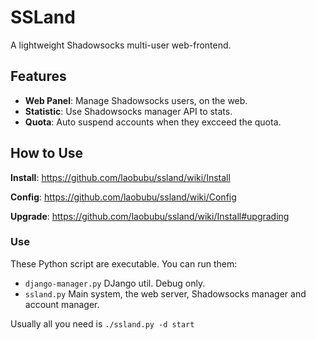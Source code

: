 # SSLand

A lightweight Shadowsocks multi-user web-frontend.

## Features

 - **Web Panel**: Manage Shadowsocks users, on the web.
 - **Statistic**: Use Shadowsocks manager API to stats.
 - **Quota**: Auto suspend accounts when they excceed the quota.

## How to Use

**Install**: <https://github.com/laobubu/ssland/wiki/Install>

**Config**: <https://github.com/laobubu/ssland/wiki/Config>

**Upgrade**: <https://github.com/laobubu/ssland/wiki/Install#upgrading>

### Use

These Python script are executable. You can run them:

 - `django-manager.py` DJango util. Debug only.
 - `ssland.py` Main system, the web server, Shadowsocks manager and account manager. 

Usually all you need is `./ssland.py -d start`
